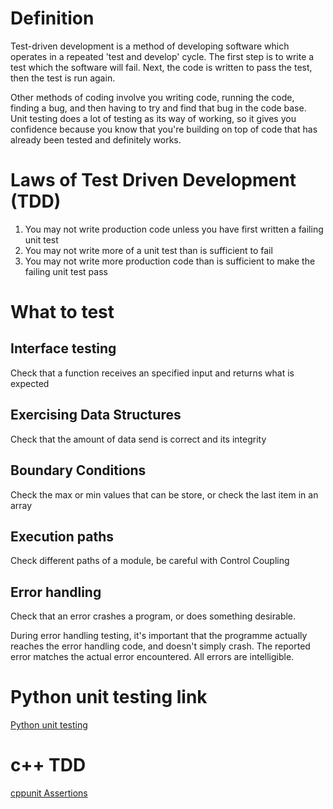 # Definition

Test-driven development is a method of developing software which operates in a repeated 'test and develop' cycle. The first step is to write a test which the software will fail. Next, the code is written to pass the test, then the test is run again. 

Other methods of coding involve you writing code, running the code, finding a bug, and then having to try and find that bug in the code base. Unit testing does a lot of testing as its way of working, so it gives you confidence because you know that you're building on top of code that has already been tested and definitely works.

# Laws of Test Driven Development (TDD)

1. You may not write production code unless you have first written a failing unit test
2. You may not write more of a unit test than is sufficient to fail
3. You may not write more production code than is sufficient to make the failing unit test pass

# What to test 

## Interface testing

Check that a function receives an specified input and returns what is expected

## Exercising Data Structures

Check that the amount of data send is correct and its integrity

## Boundary Conditions

Check the max or min values that can be store, or check the last item in an array

## Execution paths

Check different paths of a module, be careful with Control Coupling

## Error handling

Check that an error crashes a program, or does something desirable.

During error handling testing, it's important that the programme actually reaches the error handling code, and doesn't simply crash. The reported error matches the actual error encountered. All errors are intelligible.

# Python unit testing link

[Python unit testing](https://docs.python.org/3/library/unittest.html)

# c++ TDD 

[cppunit Assertions](https://web.archive.org/web/20180601221213/http://cppunit.sourceforge.net/doc/lastest/group___assertions.html)

